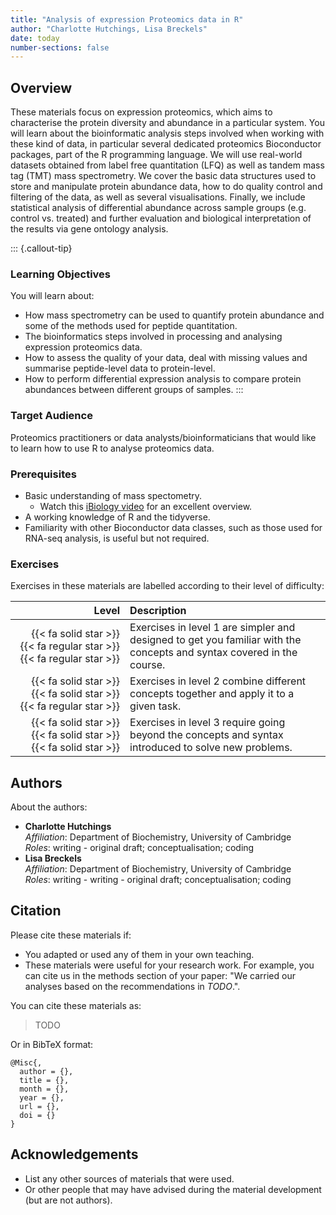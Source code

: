 ```yaml
---
title: "Analysis of expression Proteomics data in R"
author: "Charlotte Hutchings, Lisa Breckels"
date: today
number-sections: false
---
```


## Overview 

These materials focus on expression proteomics, which aims to characterise the protein diversity and abundance in a particular system. 
You will learn about the bioinformatic analysis steps involved when working with these kind of data, in particular several dedicated proteomics Bioconductor packages, part of the R programming language.
We will use real-world datasets obtained from label free quantitation (LFQ) as well as tandem mass tag (TMT) mass spectrometry. 
We cover the basic data structures used to store and manipulate protein abundance data, how to do quality control and filtering of the data, as well as several visualisations. 
Finally, we include statistical analysis of differential abundance across sample groups (e.g. control vs. treated) and further evaluation and biological interpretation of the results via gene ontology analysis. 

::: {.callout-tip}
### Learning Objectives

You will learn about:

- How mass spectrometry can be used to quantify protein abundance and some of the methods used for peptide quantitation.
- The bioinformatics steps involved in processing and analysing expression proteomics data.
- How to assess the quality of your data, deal with missing values and summarise peptide-level data to protein-level.
- How to perform differential expression analysis to compare protein abundances between different groups of samples.
:::


### Target Audience

Proteomics practitioners or data analysts/bioinformaticians that would like to learn how to use R to analyse proteomics data.


### Prerequisites

* Basic understanding of mass spectometry.
  * Watch this [iBiology video](https://youtu.be/eNKMdVMglvI) for an excellent overview. 
* A working knowledge of R and the tidyverse.
* Familiarity with other Bioconductor data classes, such as those used for RNA-seq analysis, is useful but not required. 

<!-- Training Developer note: comment the following section out if you did not assign levels to your exercises -->
### Exercises

Exercises in these materials are labelled according to their level of difficulty:

| Level | Description |
| ----: | :---------- |
| {{< fa solid star >}} {{< fa regular star >}} {{< fa regular star >}} | Exercises in level 1 are simpler and designed to get you familiar with the concepts and syntax covered in the course. |
| {{< fa solid star >}} {{< fa solid star >}} {{< fa regular star >}} | Exercises in level 2 combine different concepts together and apply it to a given task. |
| {{< fa solid star >}} {{< fa solid star >}} {{< fa solid star >}} | Exercises in level 3 require going beyond the concepts and syntax introduced to solve new problems. |


## Authors
<!-- 
The listing below shows an example of how you can give more details about yourself.
These examples include icons with links to GitHub and Orcid. 
-->

About the authors:

- **Charlotte Hutchings**
  <a href="https://github.com/Charl-Hutchings" target="_blank"><i class="fa-brands fa-github" style="color:#4078c0"></i></a>  
  _Affiliation_: Department of Biochemistry, University of Cambridge  
  _Roles_: writing - original draft; conceptualisation; coding
- **Lisa Breckels**
  <a href="https://orcid.org/0000-0001-8918-7171" target="_blank"><i class="fa-brands fa-orcid" style="color:#a6ce39"></i></a> 
  <a href="https://github.com/lmsimp" target="_blank"><i class="fa-brands fa-github" style="color:#4078c0"></i></a>  
  _Affiliation_: Department of Biochemistry, University of Cambridge  
  _Roles_: writing - writing - original draft; conceptualisation; coding


## Citation

<!-- We can do this at the end -->

Please cite these materials if:

- You adapted or used any of them in your own teaching.
- These materials were useful for your research work. For example, you can cite us in the methods section of your paper: "We carried our analyses based on the recommendations in _TODO_.".

You can cite these materials as:

> TODO

Or in BibTeX format:

```
@Misc{,
  author = {},
  title = {},
  month = {},
  year = {},
  url = {},
  doi = {}
}
```


## Acknowledgements

<!-- if there are no acknowledgements we can delete this section -->

- List any other sources of materials that were used.
- Or other people that may have advised during the material development (but are not authors).
